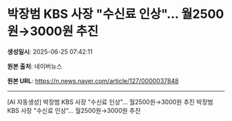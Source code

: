 # 박장범 KBS 사장 "수신료 인상"… 월2500원→3000원 추진

**생성일시**: 2025-06-25 07:42:11

**원본 출처**: 네이버뉴스

**원본 URL**: https://n.news.naver.com/article/127/0000037848

---

[AI 자동생성] 박장범 KBS 사장 "수신료 인상"… 월2500원→3000원 추진
박장범 KBS 사장 "수신료 인상"… 월2500원→3000원 추진
